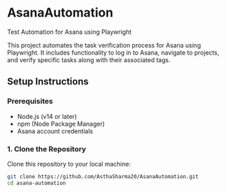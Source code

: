 # AsanaAutomation
Test Automation for Asana using Playwright

This project automates the task verification process for Asana using Playwright. It includes functionality to log in to Asana, navigate to projects, and verify specific tasks along with their associated tags.

## Setup Instructions

### Prerequisites
- Node.js (v14 or later)
- npm (Node Package Manager)
- Asana account credentials

### 1. Clone the Repository
Clone this repository to your local machine:

```bash
git clone https://github.com/AsthaSharma20/AsanaAutomation.git
cd asana-automation
